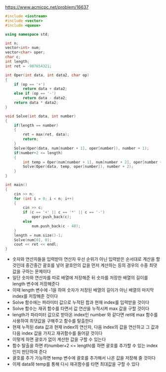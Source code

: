 https://www.acmicpc.net/problem/16637
```C++
#include <iostream>
#include <vector>
#include <queue>

using namespace std;  

int n;
vector<int> num;
vector<char> oper;
char c;
int length;
int ret = -987654321;

int Oper(int data, int data2, char op)
{
	if (op == '+')
		return data + data2;
	else if (op == '-')
		return data - data2;
	return data * data2;
}

void Solve(int data, int number)
{
	if(length == number)
	{
		ret = max(ret, data);
		return;
	}
	Solve(Oper(data, num[number + 1], oper[number]), number + 1);
	if(number+2 <= length)
	{
		int temp = Oper(num[number + 1], num[number + 2], oper[number + 1]);
		Solve(Oper(data, temp, oper[number]), number + 2);
	}
}

int main()
{
	cin >> n;
	for (int i = 0; i < n; i++)
	{
		cin >> c;
		if (c == '+' || c == '*' || c == '-')
			oper.push_back(c);
		else
			num.push_back(c - 48);
	}
	length = num.size()-1;
	Solve(num[0], 0);
	cout << ret << endl;
}
```
- 숫자와 연산자들을 입력받아 연산자 우선 순위가 아닌 입력받은 순서대로 계산을 할 것인데 중간중간 괄호를 넣어 괄호안의 값을 먼저 계산하는 등의 경우의 수중 최댓값을 구하는 문제이다
- 일단 숫자와 연산자를 따로 배열에 저장해준 뒤 숫자를 저장한 배열의 길이를 length 변수에 저장해준다
- 이때 length 변수에 -1을 하여 숫자가 저장된 배열의 길이가 아닌 배열의 마지막 index를 저장해준 것이다
- Solve 함수에는 파라미터 값으로 누적된 합과 현재 index를 입력받을 것이다
- Solve 함수는 재귀 함수를 타면서 값 연산을 누적시켜 max 값을 구할 것이다
- length가 파라미터 값으로 받아온 index인 number 와 같다면 ret에 max 함수를 사용하여 최댓값을 구해주고 함수를 탈출한다
- 현재 누적된 data 값과 현재 index의 연산자, 다음 index의 값을 연산하고 그 값과 다음 index 값을 가지고 재귀함수를 들어갈 것이다
- 이렇게 하면 괄호가 없이 계산한 값을 구할 수 있는다
- 함수 탈출을 하면 if(number+2 <= length)를 하면 괄호를 추가할 수 있는 index인지 판단하여 준다
- 괄호를 추가 가능하면 temp 변수에 괄호를 추가해서 나온 값을 저장해 줄 것이다
- 이제 data와 temp를 통해 다시 재귀함수를 타면 최대값을 구할 수 있다
